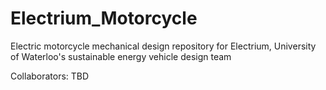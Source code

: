 # Electrium_Motorcycle
Electric motorcycle mechanical design repository for Electrium, University of Waterloo's sustainable energy vehicle design team

Collaborators: TBD

